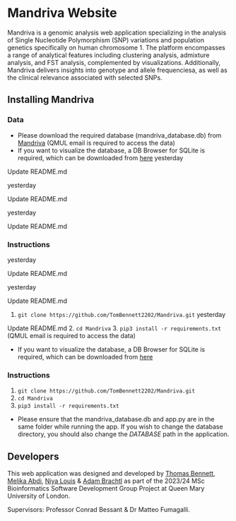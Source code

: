 # **Mandriva Website**
Mandriva is a genomic analysis web application specializing in the analysis of Single Nucleotide Polymorphism (SNP) variations and population genetics specifically on human chromosome 1. The platform encompasses a range of analytical features including clustering analysis, admixture analysis, and FST analysis, complemented by visualizations. Additionally, Mandriva delivers insights into genotype and allele frequenciesa, as well as the clinical relevance associated with selected SNPs.


## Installing Mandriva
### Data
* Please download the required database (mandriva_database.db) from [Mandriva]([https://qmulprod-my.sharepoint.com/personal/bt23629_qmul_ac_uk/_layouts/15/onedrive.aspx?id=%2Fpersonal%2Fbt23629%5Fqmul%5Fac%5Fuk%2FDocuments%2FMandriva&ct=1709042648099&or=OWA%2DNT&cid=bf1c1404%2D4efb%2D5f3f%2D8046%2D524f80580ab0&ga=1](https://qmulprod-my.sharepoint.com/:f:/g/personal/bt23629_qmul_ac_uk/EuwCtRYgQb9PlN-T18AO-54Bz0da2uevDttHmZNTxHzKew?e=bOS2AT)) (QMUL email is required to access the data)
* If you want to visualize the database, a DB Browser for SQLite is required, which can be downloaded from [here](https://sqlitebrowser.org/dl/) 
yesterday

Update README.md

yesterday

Update README.md

yesterday

Update README.md
### Instructions 
yesterday

Update README.md

yesterday

Update README.md
1. `git clone https://github.com/TomBennett2202/Mandriva.git`
yesterday

Update README.md
2. `cd Mandriva`
3. `pip3 install -r requirements.txt`
(QMUL email is required to access the data)
* If you want to visualize the database, a DB Browser for SQLite is required, which can be downloaded from [here](https://sqlitebrowser.org/dl/) 


### Instructions 

1. `git clone https://github.com/TomBennett2202/Mandriva.git`
2. `cd Mandriva`
3. `pip3 install -r requirements.txt`


* Please ensure that the mandriva_database.db and app.py are in the same folder while running the app.
If you wish to change the database directory, you should also change the *DATABASE* path in the application.



## Developers
This web application was designed and developed by [Thomas Bennett](https://github.com/TomBennett2202), [Melika Abdi](https://github.com/meliabdi), [Niya Louis](https://github.com/Niyalouis) & [Adam Brachtl](https://github.com/ABrachtl) as part of the 2023/24 MSc Bioinformatics Software Development Group Project at Queen Mary University of London. 

Supervisors: Professor Conrad Bessant & Dr Matteo Fumagalli.



